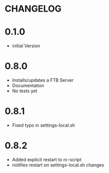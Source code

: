 # CHANGELOG

# 0.1.0

 - initial Version
 
# 0.8.0
 
 - Installs/updates a FTB Server
 - Documentation 
 - No tests yet
 
# 0.8.1

 - Fixed typo in settings-local.sh 
 
# 0.8.2

 - Added explicit restart to rc-script
 - notifies restart on settings-local.sh changes
